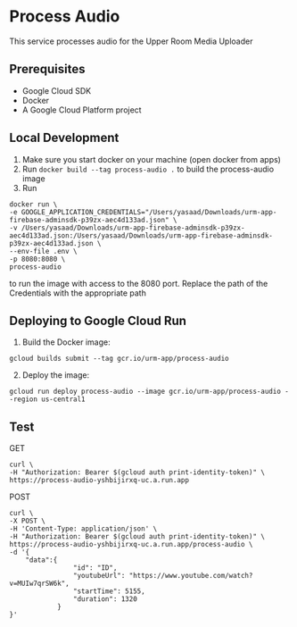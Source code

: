 # Process Audio

This service processes audio for the Upper Room Media Uploader

## Prerequisites

- Google Cloud SDK
- Docker
- A Google Cloud Platform project

## Local Development

1. Make sure you start docker on your machine (open docker from apps)
2. Run `docker build --tag process-audio .` to build the process-audio image
3. Run

```
docker run \
-e GOOGLE_APPLICATION_CREDENTIALS="/Users/yasaad/Downloads/urm-app-firebase-adminsdk-p39zx-aec4d133ad.json" \
-v /Users/yasaad/Downloads/urm-app-firebase-adminsdk-p39zx-aec4d133ad.json:/Users/yasaad/Downloads/urm-app-firebase-adminsdk-p39zx-aec4d133ad.json \
--env-file .env \
-p 8080:8080 \
process-audio
```

to run the image with access to the 8080 port. Replace the path of the Credentials with the appropriate path

## Deploying to Google Cloud Run

1. Build the Docker image:

```
gcloud builds submit --tag gcr.io/urm-app/process-audio
```

2. Deploy the image:

```
gcloud run deploy process-audio --image gcr.io/urm-app/process-audio --region us-central1
```

## Test

GET

```
curl \
-H "Authorization: Bearer $(gcloud auth print-identity-token)" \
https://process-audio-yshbijirxq-uc.a.run.app
```

POST

```
curl \
-X POST \
-H 'Content-Type: application/json' \
-H "Authorization: Bearer $(gcloud auth print-identity-token)" \
https://process-audio-yshbijirxq-uc.a.run.app/process-audio \
-d '{
    "data":{
                "id": "ID",
                "youtubeUrl": "https://www.youtube.com/watch?v=MUIw7qrSW6k",
                "startTime": 5155,
                "duration": 1320
            }
}'
```

